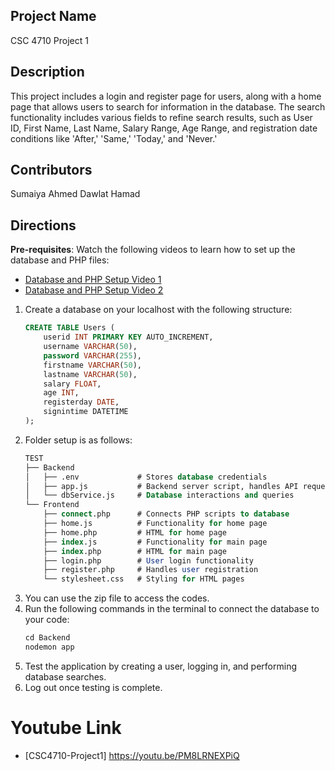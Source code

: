 ## Project Name
CSC 4710 Project 1

## Description
This project includes a login and register page for users, along with a home page that allows users to search for information in the database. The search functionality includes various fields to refine search results, such as User ID, First Name, Last Name, Salary Range, Age Range, and registration date conditions like 'After,' 'Same,' 'Today,' and 'Never.'

## Contributors 
Sumaiya Ahmed
Dawlat Hamad

## Directions
**Pre-requisites**: Watch the following videos to learn how to set up the database and PHP files:
- [Database and PHP Setup Video 1](https://www.youtube.com/watch?v=vrj9AohVhPA&list=LL&index=2)
- [Database and PHP Setup Video 2](https://www.youtube.com/watch?v=rHs0b2MaNpg&list=LL&index=1)

1. Create a database on your localhost with the following structure:
   ```sql
   CREATE TABLE Users (
       userid INT PRIMARY KEY AUTO_INCREMENT,
       username VARCHAR(50),
       password VARCHAR(255),
       firstname VARCHAR(50),
       lastname VARCHAR(50),
       salary FLOAT,
       age INT,
       registerday DATE,
       signintime DATETIME
   );
   ```   
2. Folder setup is as follows:
   ```sql
   TEST
   ├── Backend 
   │   ├── .env             # Stores database credentials
   │   ├── app.js           # Backend server script, handles API requests
   │   └── dbService.js     # Database interactions and queries
   └── Frontend 
       ├── connect.php      # Connects PHP scripts to database
       ├── home.js          # Functionality for home page
       ├── home.php         # HTML for home page
       ├── index.js         # Functionality for main page
       ├── index.php        # HTML for main page
       ├── login.php        # User login functionality
       ├── register.php     # Handles user registration
       └── stylesheet.css   # Styling for HTML pages
   ```
3. You can use the zip file to access the codes.
4. Run the following commands in the terminal to connect the database to your code:
   ```sql
   cd Backend
   nodemon app
   ```
5. Test the application by creating a user, logging in, and performing database searches.
6. Log out once testing is complete.

# Youtube Link
- [CSC4710-Project1] https://youtu.be/PM8LRNEXPiQ

